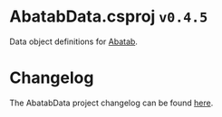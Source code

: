 # AbatabData.csproj `v0.4.5`

Data object definitions for [Abatab][REPOSITORY-URL].

# Changelog

The AbatabData project changelog can be found [here][CHANGELOG].

<!-- REFERENCE LINKS -->

<!-- REPOSITORY LICENSE -->
[REPOSITORY-URL]: https://github.com/spectrum-health-systems/Abatab
[REPOSITORY-LICENSE-URL]: https://www.apache.org/licenses/LICENSE-2.0
[CURRENT-BRANCH-URL]: ../../README.md

<!-- DOCUMENTATION LINKS -->
[CHANGELOG]: ../../Documentation/CHANGELOG.md
[MANUAL]: ../../Documentation/Manual/Manual.md